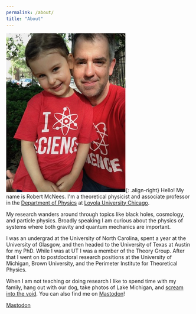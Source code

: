 ```yaml
---
permalink: /about/
title: "About"
---
```

<!-- <img src="{{ site.url }}{{ site.baseurl }}/assets/images/me.jpeg" alt=""> -->

![image-right](/assets/images/me2.jpeg){: .align-right}
Hello! My name is Robert McNees. I'm a theoretical physicist and associate professor in the [Department of Physics][Loyola-physics] at [Loyola University Chicago][Loyola-main]. 

My research wanders around through topics like black holes, cosmology, and particle physics. Broadly speaking I am curious about the physics of systems where both gravity and quantum mechanics are important. 

I was an undergrad at the University of North Carolina, spent a year at the University of Glasgow, and then headed to the University of Texas at Austin for my PhD. While I was at UT I was a member of the Theory Group. After that I went on to postdoctoral research positions at the University of Michigan, Brown University, and the Perimeter Institute for Theoretical Physics. 

When I am not teaching or doing research I like to spend time with my family, hang out with our dog, take photos of Lake Michigan, and [scream into the void][scream-into-the-void]. You can also find me on <a rel="me" href="https://mastodon.social/@mcnees">Mastodon</a>!

<!-- <div class="notice">
  <h4>Message</h4>
  <p>A basic message.</p>
</div> -->

<a rel="me" href="https://mastodon.social/@mcnees">Mastodon</a>

[Loyola-physics]: https://luc.edu/physics
[Loyola-main]: https://luc.edu
[scream-into-the-void]: https://twitter.com/mcnees
